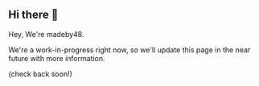 ## Hi there 👋

Hey, We're madeby48.

We're a work-in-progress right now, so we'll update this page in the near future with more information.

(check back soon!)
